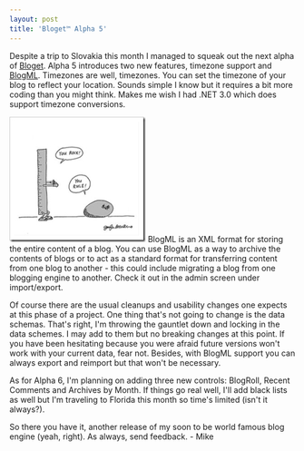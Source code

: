```yaml
---
layout: post
title: 'Bloget™ Alpha 5'
---
```

Despite a trip to Slovakia this month I managed to squeak out the next alpha of [Bloget](/bloget). Alpha 5 introduces two new features, timezone support and [BlogML](http://blogml.com). Timezones are well, timezones. You can set the timezone of your blog to reflect your location. Sounds simple I know but it requires a bit more coding than you might think. Makes me wish I had .NET 3.0 which does support timezone conversions.

[![](/cdn/images/blog/WindowsLiveWriter/BlogetAlpha5_FF7C/rulerock_thumb%5B1%5D.jpg)](/cdn/images/blog/WindowsLiveWriter/BlogetAlpha5_FF7C/rulerock%5B3%5D.jpg) BlogML is an XML format for storing the entire content of a blog. You can use BlogML as a way to archive the contents of blogs or to act as a standard format for transferring content from one blog to another - this could include migrating a blog from one blogging engine to another. Check it out in the admin screen under import/export.

Of course there are the usual cleanups and usability changes one expects at this phase of a project. One thing that's not going to change is the data schemas. That's right, I'm throwing the gauntlet down and locking in the data schemes. I may add to them but no breaking changes at this point. If you have been hesitating because you were afraid future versions won't work with your current data, fear not. Besides, with BlogML support you can always export and reimport but that won't be necessary.

As for Alpha 6, I'm planning on adding three new controls: BlogRoll, Recent Comments and Archives by Month. If things go real well, I'll add black lists as well but I'm traveling to Florida this month so time's limited (isn't it always?).

So there you have it, another release of my soon to be world famous blog engine (yeah, right). As always, send feedback. - Mike
